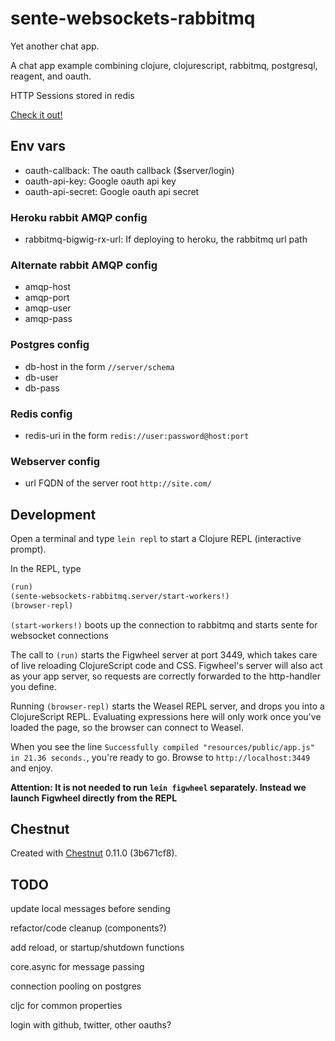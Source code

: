 # sente-websockets-rabbitmq

Yet another chat app.

A chat app example combining clojure, clojurescript, rabbitmq, postgresql, reagent, and oauth.

HTTP Sessions stored in redis

[Check it out!](https://sente-websockets-rabbitmq.herokuapp.com)

## Env vars

* oauth-callback: The oauth callback ($server/login)
* oauth-api-key: Google oauth api key
* oauth-api-secret: Google oauth api secret

### Heroku rabbit AMQP config

* rabbitmq-bigwig-rx-url: If deploying to heroku, the rabbitmq url path

### Alternate rabbit AMQP config

* amqp-host
* amqp-port
* amqp-user
* amqp-pass

### Postgres config

* db-host in the form `//server/schema`
* db-user
* db-pass

### Redis config

* redis-uri in the form `redis://user:password@host:port`

### Webserver config

* url FQDN of the server root `http://site.com/`

## Development

Open a terminal and type `lein repl` to start a Clojure REPL
(interactive prompt).

In the REPL, type

```clojure
(run)
(sente-websockets-rabbitmq.server/start-workers!)
(browser-repl)
```

`(start-workers!)` boots up the connection to rabbitmq and starts sente for websocket connections

The call to `(run)` starts the Figwheel server at port 3449, which takes care of
live reloading ClojureScript code and CSS. Figwheel's server will also act as
your app server, so requests are correctly forwarded to the http-handler you
define.

Running `(browser-repl)` starts the Weasel REPL server, and drops you into a
ClojureScript REPL. Evaluating expressions here will only work once you've
loaded the page, so the browser can connect to Weasel.

When you see the line `Successfully compiled "resources/public/app.js" in 21.36
seconds.`, you're ready to go. Browse to `http://localhost:3449` and enjoy.

**Attention: It is not needed to run `lein figwheel` separately. Instead we
launch Figwheel directly from the REPL**

## Chestnut

Created with [Chestnut](http://plexus.github.io/chestnut/) 0.11.0 (3b671cf8).

## TODO

update local messages before sending

refactor/code cleanup (components?)

add reload, or startup/shutdown functions

core.async for message passing

connection pooling on postgres

cljc for common properties

login with github, twitter, other oauths?
